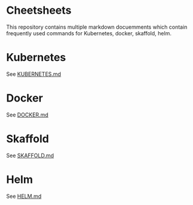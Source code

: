 # Cheetsheets

This repository contains multiple markdown docuemments which contain frequently used commands for Kubernetes, docker, skaffold, helm.

# Kubernetes

See [KUBERNETES.md](KUBERNETES.md)

# Docker

See [DOCKER.md](DOCKER.md)

# Skaffold

See [SKAFFOLD.md](SKAFFOLD.md)

# Helm

See [HELM.md](HELM.md)
